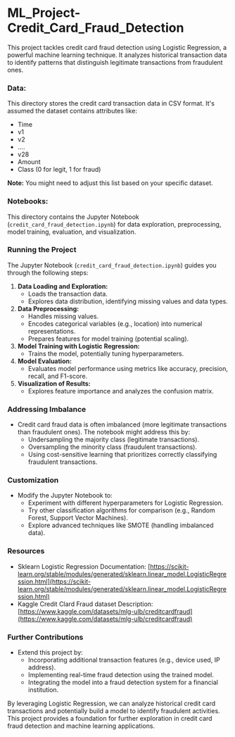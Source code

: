 # ML_Project-Credit_Card_Fraud_Detection

This project tackles credit card fraud detection using Logistic Regression, a powerful machine learning technique. It analyzes historical transaction data to identify patterns that distinguish legitimate transactions from fraudulent ones.

### Data:
This directory stores the credit card transaction data in CSV format. It's assumed the dataset contains attributes like:

- Time
- v1
- v2
- ....
- v28
- Amount
- Class (0 for legit, 1 for fraud)

**Note:** You might need to adjust this list based on your specific dataset.

### Notebooks:
This directory contains the Jupyter Notebook (`credit_card_fraud_detection.ipynb`) for data exploration, preprocessing, model training, evaluation, and visualization.

### Running the Project

The Jupyter Notebook (`credit_card_fraud_detection.ipynb`) guides you through the following steps:

1. **Data Loading and Exploration:** 
    - Loads the transaction data.
    - Explores data distribution, identifying missing values and data types.
2. **Data Preprocessing:**
    - Handles missing values.
    - Encodes categorical variables (e.g., location) into numerical representations.
    - Prepares features for model training (potential scaling).
3. **Model Training with Logistic Regression:**
    - Trains the model, potentially tuning hyperparameters.
4. **Model Evaluation:**
    - Evaluates model performance using metrics like accuracy, precision, recall, and F1-score.
5. **Visualization of Results:**
    - Explores feature importance and analyzes the confusion matrix.

### Addressing Imbalance

- Credit card fraud data is often imbalanced (more legitimate transactions than fraudulent ones). The notebook might address this by:
    - Undersampling the majority class (legitimate transactions).
    - Oversampling the minority class (fraudulent transactions).
    - Using cost-sensitive learning that prioritizes correctly classifying fraudulent transactions.

### Customization

- Modify the Jupyter Notebook to:
    - Experiment with different hyperparameters for Logistic Regression.
    - Try other classification algorithms for comparison (e.g., Random Forest, Support Vector Machines).
    - Explore advanced techniques like SMOTE (handling imbalanced data).

### Resources
  -  Sklearn Logistic Regression Documentation: [https://scikit-learn.org/stable/modules/generated/sklearn.linear_model.LogisticRegression.html](https://scikit-learn.org/stable/modules/generated/sklearn.linear_model.LogisticRegression.html)
  -  Kaggle Credit Clard Fraud dataset Description: [https://www.kaggle.com/datasets/mlg-ulb/creditcardfraud](https://www.kaggle.com/datasets/mlg-ulb/creditcardfraud)


### Further Contributions

- Extend this project by:
    - Incorporating additional transaction features (e.g., device used, IP address).
    - Implementing real-time fraud detection using the trained model.
    - Integrating the model into a fraud detection system for a financial institution.

By leveraging Logistic Regression, we can analyze historical credit card transactions and potentially build a model to identify fraudulent activities. This project provides a foundation for further exploration in credit card fraud detection and machine learning applications.
